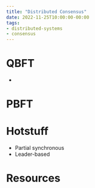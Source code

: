 ```yaml
---
title: "Distributed Consensus"
date: 2022-11-25T10:00:00-00:00
tags:
- distributed-systems
- consensus
---
```


# QBFT

- [](https://consensys.net/docs/goquorum/en/latest/configure-and-manage/configure/consensus-protocols/qbft/)

# PBFT

# Hotstuff

- Partial synchronous
- Leader-based

# Resources
